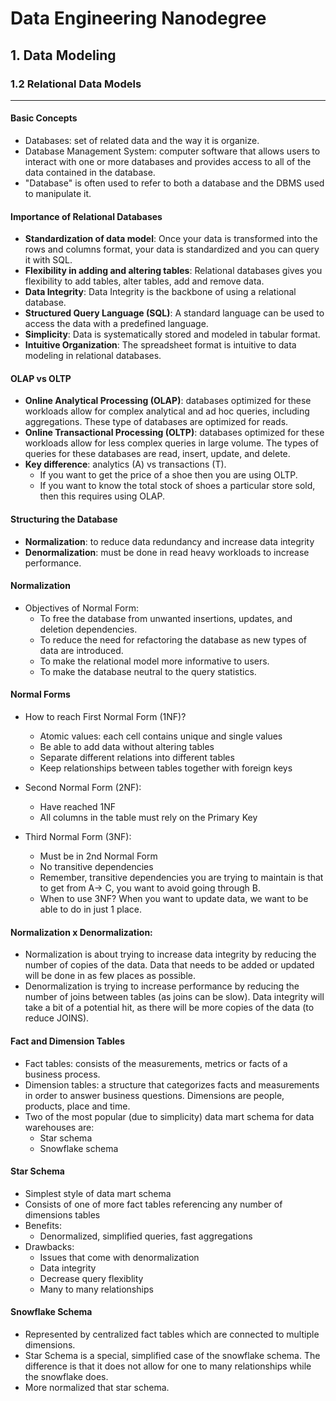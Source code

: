 # **Data Engineering Nanodegree**
## **1. Data Modeling**
### **1.2 Relational Data Models**
---
#### **Basic Concepts**
- Databases: set of related data and the way it is organize.
- Database Management System: computer software that allows users to interact with one or more databases and provides access to all of the data contained in the database.
- "Database" is often used to refer to both a database and the DBMS used to manipulate it.

#### **Importance of Relational Databases**
- **Standardization of data model**: Once your data is transformed into the rows and columns format, your data is standardized and you can query it with SQL.
- **Flexibility in adding and altering tables**: Relational databases gives you flexibility to add tables, alter tables, add and remove data.
- **Data Integrity**: Data Integrity is the backbone of using a relational database.
- **Structured Query Language (SQL)**: A standard language can be used to access the data with a predefined language.
- **Simplicity**: Data is systematically stored and modeled in tabular format.
- **Intuitive Organization**: The spreadsheet format is intuitive to data modeling in relational databases.

#### **OLAP vs OLTP**
- **Online Analytical Processing (OLAP)**: databases optimized for these workloads allow for complex analytical and ad hoc queries, including aggregations. These type of databases are optimized for reads.
- **Online Transactional Processing (OLTP)**: databases optimized for these workloads allow for less complex queries in large volume. The types of queries for these databases are read, insert, update, and delete.
- **Key difference**: analytics (A) vs transactions (T).
  - If you want to get the price of a shoe then you are using OLTP.
  - If you want to know the total stock of shoes a particular store sold, then this requires using OLAP.

#### **Structuring the Database**
- **Normalization**: to reduce data redundancy and increase data integrity
- **Denormalization**: must be done in read heavy workloads to increase performance.

#### **Normalization**
- Objectives of Normal Form:
  - To free the database from unwanted insertions, updates, and deletion dependencies.
  - To reduce the need for refactoring the database as new types of data are introduced.
  - To make the relational model more informative to users.
  - To make the database neutral to the query statistics.

#### **Normal Forms**
- How to reach First Normal Form (1NF)?
  - Atomic values: each cell contains unique and single values
  - Be able to add data without altering tables
  - Separate different relations into different tables
  - Keep relationships between tables together with foreign keys

- Second Normal Form (2NF):
  - Have reached 1NF
  - All columns in the table must rely on the Primary Key

- Third Normal Form (3NF):
  - Must be in 2nd Normal Form
  - No transitive dependencies
  - Remember, transitive dependencies you are trying to maintain is that to get from A-> C, you want to avoid going through B.
  - When to use 3NF? When you want to update data, we want to be able to do in just 1 place.

#### **Normalization x Denormalization**:
- Normalization is about trying to increase data integrity by reducing the number of copies of the data. Data that needs to be added or updated will be done in as few places as possible.
- Denormalization is trying to increase performance by reducing the number of joins between tables (as joins can be slow). Data integrity will take a bit of a potential hit, as there will be more copies of the data (to reduce JOINS).

#### **Fact and Dimension Tables**
- Fact tables: consists of the measurements, metrics or facts of a business process.
- Dimension tables: a structure that categorizes facts and measurements in order to answer business questions. Dimensions are people, products, place and time.
- Two of the most popular (due to simplicity) data mart schema for data warehouses are:
  - Star schema
  - Snowflake schema

#### **Star Schema**
- Simplest style of data mart schema
- Consists of one of more fact tables referencing any number of dimensions tables
- Benefits:
  - Denormalized, simplified queries, fast aggregations
- Drawbacks:
  - Issues that come with denormalization
  - Data integrity
  - Decrease query flexiblity
  - Many to many relationships

#### **Snowflake Schema**
- Represented by centralized fact tables which are connected to multiple dimensions.
- Star Schema is a special, simplified case of the snowflake schema. The difference is that it does not allow for one to many relationships while the snowflake does.
- More normalized that star schema. 

<script type="text/javascript" src="http://cdn.mathjax.org/mathjax/latest/MathJax.js?config=TeX-AMS-MML_HTMLorMML"></script>
<script type="text/x-mathjax-config">
MathJax.Hub.Config({ tex2jax: {inlineMath: [['$', '$']]}, messageStyle: "none" });
</script>